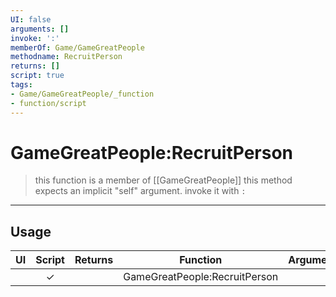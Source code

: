 ```yaml
---
UI: false
arguments: []
invoke: ':'
memberOf: Game/GameGreatPeople
methodname: RecruitPerson
returns: []
script: true
tags:
- Game/GameGreatPeople/_function
- function/script
---
```

# GameGreatPeople:RecruitPerson
> this function is a member of [[GameGreatPeople]]
> this method expects an implicit "self" argument. invoke it with `:`
-----
## Usage
|  UI | Script | Returns | Function | Arguments |
|:---:|:------:|-------:|:--------:|:---------|
| |✓||GameGreatPeople:RecruitPerson||
